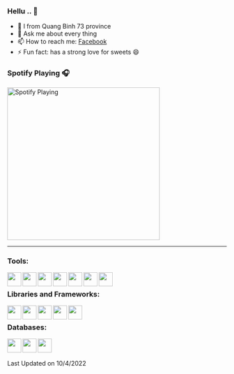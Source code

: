 ### Hellu .. 👋
- 🌱 I from Quang Binh 73 province 
- 💬 Ask me about every thing
- 📫 How to reach me: [Facebook]
- ⚡ Fun fact: has a strong love for sweets 😄



### Spotify Playing 🎧
[<img src="https://spotify-playing-git-master.j2teamnnl.vercel.app/api/spotify-playing" alt="Spotify Playing" width="350" />](https://open.spotify.com/playlist/37i9dQZF1E8KyV8YqiPfnD)

---

### Tools:

<img align='left' height="32" width="32" src="https://cdn.jsdelivr.net/npm/simple-icons@3.13.0/icons/apachenetbeanside.svg" />
<img align='left' height="32" width="32" src="https://cdn.jsdelivr.net/npm/simple-icons@7.7.0/icons/eclipseide.svg" />
<img align='left' height="32" width="32" src="https://cdn.jsdelivr.net/npm/simple-icons@4.8.0/icons/sublimetext.svg" />
<img align='left' height="32" width="32" src="https://cdn.jsdelivr.net/npm/simple-icons@4.8.0/icons/phpstorm.svg" />
<img align='left' height="32" width="32" src="https://cdn.jsdelivr.net/npm/simple-icons@4.8.0/icons/laragon.svg" />
<img align='left' height="32" width="32" src="https://cdn.jsdelivr.net/npm/simple-icons@3.13.0/icons/visualstudio.svg" />
<img align='left' height="32" width="32" src="https://cdn.jsdelivr.net/npm/simple-icons@3.13.0/icons/ubuntu.svg" />
<br>

### Libraries and Frameworks:
<img align='left' height="32" width="32" src="https://cdn.jsdelivr.net/npm/simple-icons@7.7.0/icons/springboot.svg" />
<img align='left' height="32" width="32" src="https://cdn.jsdelivr.net/npm/simple-icons@4.8.0/icons/laravel.svg" />
<img align='left' height="32" width="32" src="https://cdn.jsdelivr.net/npm/simple-icons@7.7.0/icons/angular.svg" />
<img align='left' height="32" width="32" src="https://cdn.jsdelivr.net/npm/simple-icons@4.8.0/icons/jquery.svg" />
<img align='left' height="32" width="32" src="https://cdn.jsdelivr.net/npm/simple-icons@7.7.0/icons/dotnet.svg" />
<br>

### Databases:
<img align='left' height="32" width="32" src="https://cdn.jsdelivr.net/npm/simple-icons@3.13.0/icons/microsoftsqlserver.svg" />
<img align='left' height="32" width="32" src="https://cdn.jsdelivr.net/npm/simple-icons@4.8.0/icons/mysql.svg" />
<img align='left' height="32" width="32" src="https://cdn.jsdelivr.net/npm/simple-icons@3.13.0/icons/postgresql.svg" />

<br>
<br>

 Last Updated on 10/4/2022
<!--END_SECTION:waka-->


[Facebook]: https://www.fb.me/AnhPNQB

